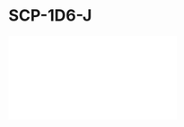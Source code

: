 # SCP-1D6-J
                        



<iframe frameborder='0' scrolling='auto' class='html-block-iframe' src='/scp-1d6-j/html/5c867148ddf56e3918db6583405a068c145ad5c8-17733219411343239004' allowtransparency='true' />


**项目编号：** SCP-1D6-J

**项目等级：** 

<ol>{- , Safe, }
{- , Euclid, }
{- , Keter, }
{- , Safe&#65292;&#20043;&#21518;&#22240;&#28856;&#20102;&#19968;&#20010;&#20154;&#30340;&#30524;&#29699;&#34987;&#21319;&#20026;Euclid, }
{- , Safe&#65292;&#20043;&#21518;&#22240;&#28856;&#20102;&#21313;&#20010;&#20154;&#30340;&#30524;&#29699;&#34987;&#21319;&#20026;Keter, }
{- , Double Keter, }
</ol>
**特殊收容措施：** SCP-1D6-J 需收容于：

<ol>{- , &#19968;&#20010;&#32440;&#31665;, }
{- , &#26631;&#20934;3&#31859;&#215;3&#31859;&#215;3&#31859;&#30340;&#25151;&#38388;, }
{- , &#38376;&#19978;&#26377;&#38145;&#30340;&#26631;&#20934;3&#31859;&#215;3&#31859;&#215;3&#31859;&#30340;&#25151;&#38388;, }
{- , &#25918;&#28385;&#37259;&#30340;&#22885;&#36816;&#32423;&#27891;&#27744;, }
{- , &#30001;&#19968;&#21517;&#29287;&#24072;&#12289;&#19968;&#21517;&#25289;&#27604;&#21644;&#19968;&#21517;&#29275;&#20180;&#25152;&#38450;&#23432;&#30340;&#22320;&#19979;&#30857;&#22561;, }
{- , &#23427;&#33258;&#24049;&#30340;&#21475;&#34955;&#23431;&#23449;, }
</ol>
**描述：** SCP-1D6-J是一个：

<ol>{- , &#30707;&#22836;&#26041;&#22359;, }
{- , &#26222;&#36890;&#30340;&#23478;&#23621;&#29992;&#21697;, }
{- , &#22823;&#29399;, }
{- , &#19968;&#32676;&#26118;&#34411;, }
{- , &#21482;&#26159;&#19968;&#20123;&#27969;&#28010;&#27721;, }
{- , &#30001;&#33267;&#23569;&#19977;&#20010;&#19981;&#21516;&#37096;&#20301;&#25152;&#32452;&#21512;&#32780;&#25104;&#30340;&#36523;&#20307;&#22242;&#22359;, }
</ol>
除此之外它：

<ol>{- , &#38750;&#24120;&#26087;&#32780;&#19988;&#27491;&#22312;&#33104;&#28866;, }
{- , &#38750;&#24120;&#26032;, }
{- , &#24778;&#20154;&#30340;&#19981;&#26102;&#23578;, }
{- , &#35302;&#24863;&#28201;&#26262;, }
{- , &#26377;&#25918;&#23556;&#24615;, }
{- , &#38750;&#20960;&#20309;&#20307;, }
</ol>
SCP-1D6-J被取得于：

<ol>{- , Bright&#21338;&#22763;&#30340;&#28020;&#23460;, }
{- , &#37066;&#21306;&#30340;&#25151;&#23376;&#65292;&#35813;&#23478;&#24237;&#29616;&#22312;&#24050;&#32463;&#30127;&#20102;, }
{- , &#31070;&#22307;&#30340;&#23546;&#24217;&#65292;&#20711;&#20387;&#20204;&#19981;&#21916;&#27426;&#23427;, }
{- , &#34987;&#26367;&#20195;&#30340;&#26410;&#26469;, }
{- , &#30495;&#27491;&#30340;&#26410;&#26469;, }
{- , &#21478;&#19968;&#20010;&#23431;&#23449;&#65292;&#22238;&#39038;&#26102;&#26377;&#19981;&#33391;&#20030;&#21160;, }
</ol>
企图摧毁它已经失败，因为：

<ol>{- , &#19981;&#21916;&#27426;&#23427;, }
{- , &#23427;&#22362;&#19981;&#21487;&#25703;, }
{- , &#23427;&#20250;&#20877;&#29983;, }
{- , &#23427;&#22826;&#21487;&#29233;&#20102;&#65292;&#19979;&#19981;&#20102;&#25163;&#12290;, }
{- , &#23427;&#20808;&#25703;&#27585;&#20102;&#31185;&#23398;&#23478;, }
{- , [&#25968;&#25454;&#21024;&#38500;]&#22312;&#20154;&#20204;&#25972;&#20010;&#33080;&#19978;, }
</ol>
处理该SCP或靠近它会导致：

<ol>{- , &#27611;&#33592;&#33592;&#30340;&#25163;&#25484;, }
{- , &#24378;&#28872;&#30340;&#24773;&#24863;&#20559;&#25191;, }
{- , &#30382;&#32932;&#34987;&#38750;&#30382;&#32932;&#29289;&#36136;&#25152;&#21462;&#20195;, }
{- , &#32676;&#38598;&#24847;&#35782;&#30340;&#24418;&#25104;, }
{- , &#28040;&#22833;&#33151;&#30151;&#20505;&#32676;(DLS), }
{- , &#28909;&#23490;, }
</ol>
**研究记录：** 
研究尝试：

<ol>{- , &#23545;SCP&#20002;&#27233;&#33014;&#29699;, }
{- , &#25226;&#23427;&#26333;&#38706;&#22312;&#26126;&#28779;&#19979;, }
{- , &#21578;&#35785;D&#32423;&#20154;&#21592;&#21435;&#36319;SCP&#35848;&#35848;&#20182;&#30340;&#38382;&#39064;, }
{- , &#35828;&#20986;&#21015;&#20110;&quot;G&quot;&#21644;&quot;M&quot;&#20043;&#38388;&#30340;&#21147;&#37327;&#30495;&#35328;, }
{- , &#29992;&#39532;&#20811;&#31508;&#22312;&#23427;&#19978;&#38754;&#30011;&#39693;&#23376;, }
{- , &#25226;&#23427;&#21890;&#32473;SCP-682, }
</ol>
结果：

<ol>{- , &#24378;&#28872;&#30340;&#27167;&#33041;&#21619;, }
{- , &#26469;&#33258;&#36229;&#36234;&#34180;&#33180;&#21475;&#36848;&#30340;&#36141;&#29289;&#28165;&#21333;&#30340;&#22768;&#38899;, }
{- , &#34880;&#65292;&#21040;&#22788;&#37117;&#26159;&#34880;, }
{- , &#27809;&#20160;&#40637;&#22823;&#19981;&#20102;&#30340;&#65292;&#20294;&#26159;O5&#20204;&#21483;&#25105;&#20204;&#19981;&#31649;&#24590;&#26679;&#20572;&#27490;&#23601;&#26159;&#20102;, }
{- , Site-22&#34987;&#25703;&#27585;, }
{- , &#29616;&#22312;&#26102;&#38388;&#20498;&#30528;&#36816;&#34892;&#65292;&#25105;&#30340;&#38169;, }
</ol>
**注释：** 

<ol>{- , &#22312;&#21320;&#22812;&#21518;&#19981;&#24471;&#21890;&#39135;&#23427;, }
{- , &#21035;&#20877;&#29992;&#23427;&#26469;&#30475;&#23478;&#20102;&#65292;&#22823;&#20249;&#20204;, }
{- , &#20005;&#31105;&#25552;&#21040;&#25152;&#26377;&#27969;&#34892;&#25991;&#21270;, }
{- , &#38750;&#24120;&#32943;&#23450;&#23427;&#23545;&#25105;&#30504;&#30524;, }
{- , &#35201;&#27714;&#26356;&#22909;&#30340;&#20303;&#23487;&#21697;&#36136;&#21644;&#36731;&#24494;&#30340;&#38405;&#35835;&#35299;&#31105;, }
{- , &#23427;&#25152;&#35828;&#30340;&#26159;&#30495;&#29702;&#65292;&#32780;&#25105;&#20204;&#24212;&#35813;&#20840;&#37096;&#22312;&#40657;&#33337;&#19978;&#21152;&#20837;&#23427;, }
</ol>


                    